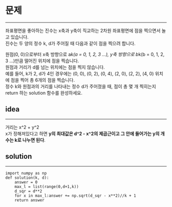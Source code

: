# 문제
----
좌표평면을 좋아하는 진수는 x축과 y축이 직교하는 2차원 좌표평면에 점을 찍으면서 놀고 있습니다.   
진수는 두 양의 정수 k, d가 주어질 때 다음과 같이 점을 찍으려 합니다.   

원점(0, 0)으로부터 x축 방향으로 a*k(a = 0, 1, 2, 3 ...), y축 방향으로 b*k(b = 0, 1, 2, 3 ...)만큼 떨어진 위치에 점을 찍습니다.   
원점과 거리가 d를 넘는 위치에는 점을 찍지 않습니다.   
예를 들어, k가 2, d가 4인 경우에는 (0, 0), (0, 2), (0, 4), (2, 0), (2, 2), (4, 0) 위치에 점을 찍어 총 6개의 점을 찍습니다.   
정수 k와 원점과의 거리를 나타내는 정수 d가 주어졌을 때, 점이 총 몇 개 찍히는지 return 하는 solution 함수를 완성하세요.   

## idea
-----
거리는 x^2 + y^2   
x가 정해져있다고 하면 **y의 최대값은 d^2 - x^2의 제곱근이고 그 안에 들어가는 y의 개수는 k로 나누면 된다**.    

## solution
----
```
import numpy as np
def solution(k, d):
    answer = 0
    max_l = list(range(0,d+1,k)) 
    d_sqr = d**2
    for x in max_l:answer += np.sqrt(d_sqr - x**2)//k + 1
    return answer
 ```
